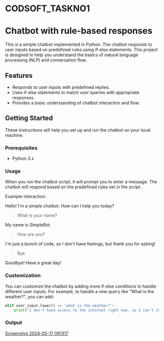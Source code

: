 # CODSOFT_TASKNO1

# Chatbot with rule-based responses
This is a simple chatbot implemented in Python. The chatbot responds to user inputs based on predefined rules using if-else statements. This project is designed to help you understand the basics of natural language processing (NLP) and conversation flow.

## Features
- Responds to user inputs with predefined replies.
- Uses if-else statements to match user queries with appropriate responses.
- Provides a basic understanding of chatbot interaction and flow.

## Getting Started
These instructions will help you set up and run the chatbot on your local machine.

### Prerequisites
- Python 3.x

### Usage

When you run the chatbot script, it will prompt you to enter a message. The chatbot will respond based on the predefined rules set in the script. 

Example interaction:

Hello! I'm a simple chatbot. How can I help you today?

> What is your name?

My name is SimpleBot.

> How are you?

I'm just a bunch of code, so I don't have feelings, but thank you for asking!

> Bye

Goodbye! Have a great day!

### Customization

You can customize the chatbot by adding more if-else conditions to handle different user inputs. For example, to handle a new query like "What is the weather?", you can add:

```python
elif user_input.lower() == 'what is the weather?':
    print("I don't have access to the internet right now, so I can't check the weather for you.")
```

### Output

[Screenshot 2024-05-17 091317](https://github.com/omaimajameel11/CODSOFT_TASKNO1/assets/167120544/16c1ee85-7b61-4502-9e4c-951219427c1d)

